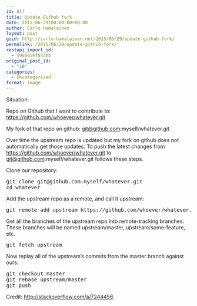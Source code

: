 ```yaml
---
id: 817
title: Update Github fork
date: 2015-06-29T00:00:00+00:00
author: Carlo Hamalainen
layout: post
guid: http://carlo-hamalainen.net/2015/06/29/update-github-fork/
permalink: /2015/06/29/update-github-fork/
restapi_import_id:
  - 596a05ef0330b
original_post_id:
  - "16"
categories:
  - Uncategorized
format: image
---
```

Situation: 

Repo on Github that I want to contribute to: <a href="https://github.com/whoever/whatever.git" rel="nofollow">https://github.com/whoever/whatever.git</a>

My fork of that repo on github: git@github.com:myself/whatever.git

Over time the upstream repo is updated but my fork on github does not automatically get those updates. To push the latest changes from <a href="https://github.com/whoever/whatever.git" rel="nofollow">https://github.com/whoever/whatever.git</a> to <git@github.com>:myself/whatever.git follows these steps. 

Clone our repository: 

<pre>git clone git@github.com:myself/whatever.git
cd whatever
</pre>

Add the upstream repo as a remote, and call it upstream: 

<pre>git remote add upstream https://github.com/whoever/whatever.git
</pre>

Get all the branches of the upstream repo into remote-tracking branches. These branches will be named upstream/master, upstream/some-feature, etc. 

<pre>git fetch upstream
</pre>

Now replay all of the upstream&#8217;s commits from the master branch against ours: 

<pre>git checkout master
git rebase upstream/master
git push
</pre>

Credit: <http://stackoverflow.com/a/7244456>